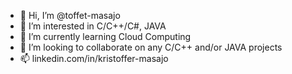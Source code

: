 - 👋 Hi, I’m @toffet-masajo
- 👀 I’m interested in C/C++/C#, JAVA
- 🌱 I’m currently learning Cloud Computing
- 💞️ I’m looking to collaborate on any C/C++ and/or JAVA projects
- 📫 linkedin.com/in/kristoffer-masajo

<!---
toffet-masajo/toffet-masajo is a ✨ special ✨ repository because its `README.md` (this file) appears on your GitHub profile.
You can click the Preview link to take a look at your changes.
--->
